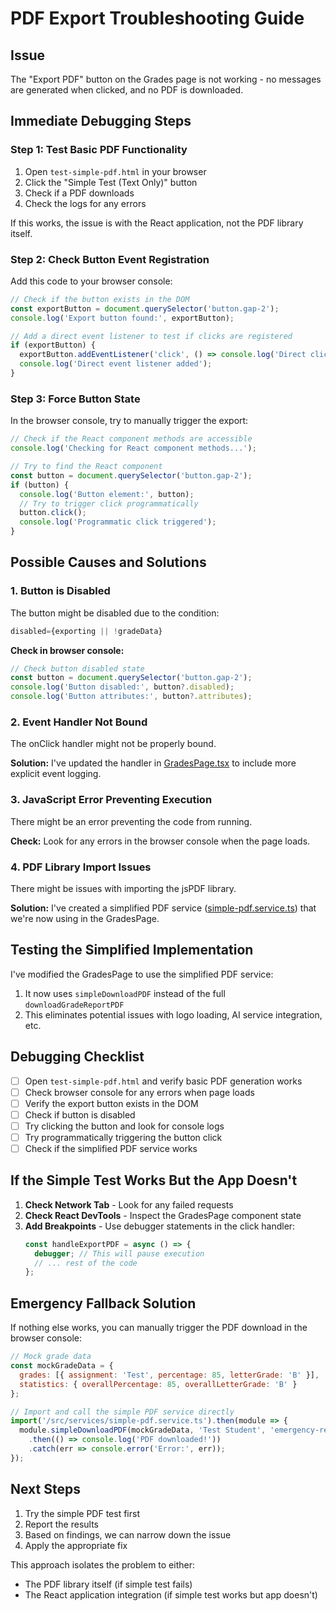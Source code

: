 # PDF Export Troubleshooting Guide

## Issue
The "Export PDF" button on the Grades page is not working - no messages are generated when clicked, and no PDF is downloaded.

## Immediate Debugging Steps

### Step 1: Test Basic PDF Functionality
1. Open `test-simple-pdf.html` in your browser
2. Click the "Simple Test (Text Only)" button
3. Check if a PDF downloads
4. Check the logs for any errors

If this works, the issue is with the React application, not the PDF library itself.

### Step 2: Check Button Event Registration
Add this code to your browser console:
```javascript
// Check if the button exists in the DOM
const exportButton = document.querySelector('button.gap-2');
console.log('Export button found:', exportButton);

// Add a direct event listener to test if clicks are registered
if (exportButton) {
  exportButton.addEventListener('click', () => console.log('Direct click registered!'));
  console.log('Direct event listener added');
}
```

### Step 3: Force Button State
In the browser console, try to manually trigger the export:
```javascript
// Check if the React component methods are accessible
console.log('Checking for React component methods...');

// Try to find the React component
const button = document.querySelector('button.gap-2');
if (button) {
  console.log('Button element:', button);
  // Try to trigger click programmatically
  button.click();
  console.log('Programmatic click triggered');
}
```

## Possible Causes and Solutions

### 1. Button is Disabled
The button might be disabled due to the condition:
```jsx
disabled={exporting || !gradeData}
```

**Check in browser console:**
```javascript
// Check button disabled state
const button = document.querySelector('button.gap-2');
console.log('Button disabled:', button?.disabled);
console.log('Button attributes:', button?.attributes);
```

### 2. Event Handler Not Bound
The onClick handler might not be properly bound.

**Solution:** I've updated the handler in [GradesPage.tsx](file:///Users/madanthambisetty/Downloads/Aarambh/src/components/GradesPage.tsx) to include more explicit event logging.

### 3. JavaScript Error Preventing Execution
There might be an error preventing the code from running.

**Check:** Look for any errors in the browser console when the page loads.

### 4. PDF Library Import Issues
There might be issues with importing the jsPDF library.

**Solution:** I've created a simplified PDF service ([simple-pdf.service.ts](file:///Users/madanthambisetty/Downloads/Aarambh/src/services/simple-pdf.service.ts)) that we're now using in the GradesPage.

## Testing the Simplified Implementation

I've modified the GradesPage to use the simplified PDF service:
1. It now uses `simpleDownloadPDF` instead of the full `downloadGradeReportPDF`
2. This eliminates potential issues with logo loading, AI service integration, etc.

## Debugging Checklist

- [ ] Open `test-simple-pdf.html` and verify basic PDF generation works
- [ ] Check browser console for any errors when page loads
- [ ] Verify the export button exists in the DOM
- [ ] Check if button is disabled
- [ ] Try clicking the button and look for console logs
- [ ] Try programmatically triggering the button click
- [ ] Check if the simplified PDF service works

## If the Simple Test Works But the App Doesn't

1. **Check Network Tab** - Look for any failed requests
2. **Check React DevTools** - Inspect the GradesPage component state
3. **Add Breakpoints** - Use debugger statements in the click handler:
   ```javascript
   const handleExportPDF = async () => {
     debugger; // This will pause execution
     // ... rest of the code
   };
   ```

## Emergency Fallback Solution

If nothing else works, you can manually trigger the PDF download in the browser console:
```javascript
// Mock grade data
const mockGradeData = {
  grades: [{ assignment: 'Test', percentage: 85, letterGrade: 'B' }],
  statistics: { overallPercentage: 85, overallLetterGrade: 'B' }
};

// Import and call the simple PDF service directly
import('/src/services/simple-pdf.service.ts').then(module => {
  module.simpleDownloadPDF(mockGradeData, 'Test Student', 'emergency-report.pdf')
    .then(() => console.log('PDF downloaded!'))
    .catch(err => console.error('Error:', err));
});
```

## Next Steps

1. Try the simple PDF test first
2. Report the results
3. Based on findings, we can narrow down the issue
4. Apply the appropriate fix

This approach isolates the problem to either:
- The PDF library itself (if simple test fails)
- The React application integration (if simple test works but app doesn't)